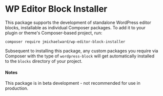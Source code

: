 # WP Editor Block Installer
This package supports the development of standalone WordPress editor blocks,
installable as individual Composer packages. To add it to your plugin
or theme's Composer-based project, run:

`composer require jmichaelward/wp-editor-block-installer`

Subsequent to installing this package, any custom packages you require
via Composer with the type of `wordpress-block` will get automatically
installed to the `blocks` directory of your project.

#### Notes

This package is in beta development - not recommended for use in production.
